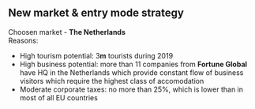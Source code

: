 ## New market & entry mode strategy

Choosen market - **The Netherlands**  
Reasons:
 - High tourism potential: 3**m** tourists during 2019 
 - High business potential: more than 11 companies from **Fortune Global** have HQ in the Netherlands which provide constant flow of business visitors which require the highest class of accomodation 
 - Moderate corporate taxes: no more than 25%, which is lower than in most of all EU countries